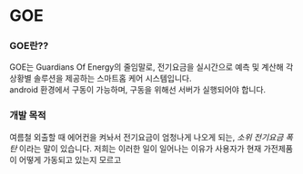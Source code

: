 # GOE

### GOE란??
GOE는 Guardians Of Energy의 줄임말로, 전기요금을 실시간으로 예측 및 계산해 각 상황별 솔루션을 제공하는 스마트홈 케어 시스템입니다.  
android 환경에서 구동이 가능하며, 구동을 위해선 서버가 실행되어야 합니다.

### 개발 목적
여름철 외출할 때 에어컨을 켜놔서 전기요금이 엄청나게 나오게 되는, _소위 전기요금 폭탄_ 이라는 말이 있습니다. 저희는 이러한 일이 일어나는 이유가 사용자가 현재 가전제품이 어떻게 가동되고 있는지 모르고
